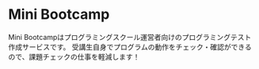 # Mini Bootcamp
Mini Bootcampはプログラミングスクール運営者向けのプログラミングテスト作成サービスです。
受講生自身でプログラムの動作をチェック・確認ができるので、課題チェックの仕事を軽減します！
